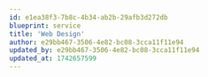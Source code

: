 ```yaml
---
id: e1ea38f3-7b8c-4b34-ab2b-29afb3d272db
blueprint: service
title: 'Web Design'
author: e29bb467-3506-4e82-bc08-3cca11f11e94
updated_by: e29bb467-3506-4e82-bc08-3cca11f11e94
updated_at: 1742657599
---
```

